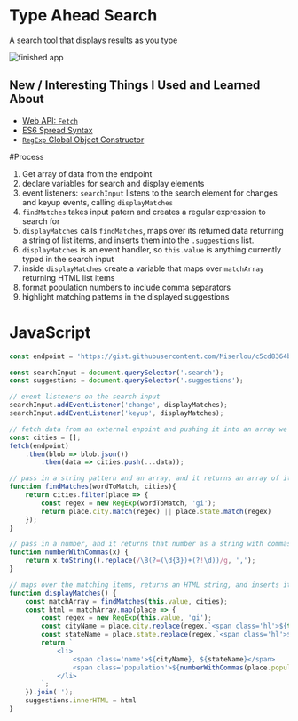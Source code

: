 # Type Ahead Search
A search tool that displays results as you type

![finished app]('img/finished-app.png')


## New / Interesting Things I Used and Learned About
* [Web API: `Fetch`](https://developer.mozilla.org/en-US/docs/Web/API/Fetch_API)
* [ES6 Spread Syntax](https://developer.mozilla.org/en-US/docs/Web/JavaScript/Reference/Operators/Spread_operator)
* [`RegExp` Global Object Constructor](https://developer.mozilla.org/en-US/docs/Web/JavaScript/Reference/Global_Objects/RegExp)


#Process 
1. Get array of data from the endpoint
1. declare variables for search and display elements
1. event listeners: `searchInput` listens to the search element for changes and keyup events, calling `displayMatches`
1. `findMatches` takes input patern and creates a regular expression to search for
1. `displayMatches` calls `findMatches`, maps over its returned data returning a string of list items, and inserts them into the `.suggestions` list.
1. `displayMatches` is an event handler, so `this.value` is anything currently typed in the search input
1. inside `displayMatches` create a variable that maps over `matchArray` returning HTML list items
1. format population numbers to include comma separators
1. highlight matching patterns in the displayed suggestions

# JavaScript

```js
const endpoint = 'https://gist.githubusercontent.com/Miserlou/c5cd8364bf9b2420bb29/raw/2bf258763cdddd704f8ffd3ea9a3e81d25e2c6f6/cities.json';

const searchInput = document.querySelector('.search');
const suggestions = document.querySelector('.suggestions');

// event listeners on the search input
searchInput.addEventListener('change', displayMatches);
searchInput.addEventListener('keyup', displayMatches);

// fetch data from an external enpoint and pushing it into an array we can use
const cities = [];
fetch(endpoint)
	.then(blob => blob.json())
		.then(data => cities.push(...data));

// pass in a string pattern and an array, and it returns an array of items where the string pattern is found anywhere in the `city` or `state` value.
function findMatches(wordToMatch, cities){
	return cities.filter(place => {
		const regex = new RegExp(wordToMatch, 'gi');
		return place.city.match(regex) || place.state.match(regex)
	});
}

// pass in a number, and it returns that number as a string with commas
function numberWithCommas(x) {
	return x.toString().replace(/\B(?=(\d{3})+(?!\d))/g, ',');
}

// maps over the matching items, returns an HTML string, and inserts it into the `suggestions` list (the results display)
function displayMatches() {
	const matchArray = findMatches(this.value, cities);
	const html = matchArray.map(place => {
		const regex = new RegExp(this.value, 'gi');
		const cityName = place.city.replace(regex,`<span class='hl'>${this.value}</span>`);
		const stateName = place.state.replace(regex,`<span class='hl'>${this.value}</span>`);
		return `
			<li>
				<span class='name'>${cityName}, ${stateName}</span>
				<span class='population'>${numberWithCommas(place.population)}</span>
			</li>
		`;
	}).join('');
	suggestions.innerHTML = html
}

```
